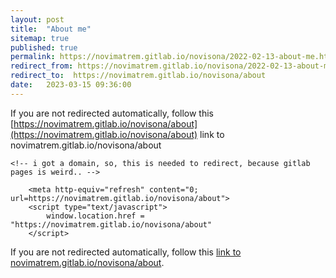 ```yaml
---
layout: post
title:  "About me"
sitemap: true
published: true
permalink: https://novimatrem.gitlab.io/novisona/2022-02-13-about-me.html
redirect_from: https://novimatrem.gitlab.io/novisona/2022-02-13-about-me.html
redirect_to:  https://novimatrem.gitlab.io/novisona/about
date:   2023-03-15 09:36:00
---
```

If you are not redirected automatically, follow this [https://novimatrem.gitlab.io/novisona/about](https://novimatrem.gitlab.io/novisona/about) link to novimatrem.gitlab.io/novisona/about
<html lang="en">
<head>
	<meta charset="utf-8">
	<title>About | Novimatrem - Novisona</title>
	 <link rel="canonical" href="https://novimatrem.uk/novisona/about">
	<!--[if IE]>
		<script src="https://html5shiv.googlecode.com/svn/trunk/html5.js"></script>
	<![endif]-->
	
	<!-- i got a domain, so, this is needed to redirect, because gitlab pages is weird.. -->
<script type="text/javascript">
console.log("trying to redirect to new new")
if (window.location.pathname == '/novisona/2022-02-13-about-me.html') {
   window.location.replace("https://novimatrem.gitlab.io/novisona/about/"); 
}
</script>

<link rel="canonical" href="https://novimatrem.uk/novisona/about">
<!-- /i got a domain, so, this is needed to redirect, because gitlab pages is weird.. -->

        <meta http-equiv="refresh" content="0; url=https://novimatrem.gitlab.io/novisona/about">
        <script type="text/javascript">
            window.location.href = "https://novimatrem.gitlab.io/novisona/about"
        </script>
        
</head>

<body>

If you are not redirected automatically, follow this <a href='https://novimatrem.gitlab.io/novisona/about'>link to novimatrem.gitlab.io/novisona/about</a>.

</body>
</html>

